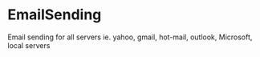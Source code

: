 # EmailSending
Email sending for all servers ie. yahoo, gmail, hot-mail, outlook, Microsoft, local servers
